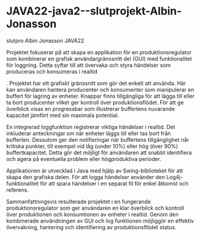 # JAVA22-java2--slutprojekt-Albin-Jonasson
slutpro
Albin Jonasson									JAVA22





Projektet fokuserar på att skapa en applikation för en produktionsregulator som kombinerar en grafisk användargränssnitt del (GUI) med funktionalitet för loggning. Detta syftar till att övervaka och styra händelser som produceras och konsumeras i realtid

.
Projektet har ett grafiskt gränssnitt som gör det enkelt att använda. Här kan användaren hantera producenter och konsumenter som manipulerar en buffert för lagring av enheter. Knappar finns tillgängliga för att lägga till eller ta bort producenter vilket ger kontroll över produktionsflödet. För att ge överblick visas en progressbar som illustrerar buffertens nuvarande kapacitet jämfört med sin maximala potential.

En integrerad loggfunktion registrerar viktiga händelser i realtid. Det inkluderar anteckningar om när enheter läggs till eller tas bort från bufferten. Dessutom ger den notifieringar när buffertens tillgänglighet når kritiska punkter, till exempel vid låg (under 10%) eller hög (över 90%) buffertkapacitet. Detta gör det möjligt för användaren att snabbt identifiera och agera på eventuella problem eller högproduktiva perioder.


Applikationen är utvecklad i Java med hjälp av Swing-biblioteket för att skapa den grafiska delen. För att logga händelser använder den Log4j-funktionalitet för att spara händelser i en separat fil för enkel åtkomst och referens.


Sammanfattningsvis resulterade projektet i en fungerande produktionsregulator som ger användaren en klar överblick och kontroll över produktionen och konsumtionen av enheter i realtid. Genom den kombinerade användningen av GUI och log funktionen möjliggör en effektiv övervakning, hantering och identifiering av produktionsflödet status.
